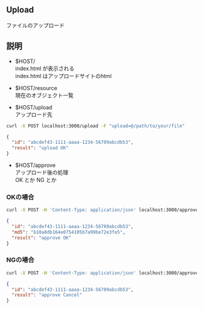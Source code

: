 Upload
---

ファイルのアップロード  

## 説明  

- $HOST/  
index.html が表示される  
index.html はアップロードサイトのhtml  


- $HOST/resource  
現在のオブジェクト一覧  


- $HOST/upload  
アップロード先  
```sh
curl -X POST localhost:3000/upload -F "upload=@/path/to/your/file"
```

```json
{
  "id": "abcdef43-1111-aaaa-1234-56789abcdb53", 
  "result": "upload OK"
}
```


- $HOST/approve  
アップロード後の処理  
OK とか NG とか  

### OKの場合  
```sh
curl -X POST -H 'Content-Type: application/json' localhost:3000/approve -d '{"approve": "ok", "id": "abcdef43-1111-aaaa-1234-56789abcdb53"}'
```

```json
{
  "id": "abcdef43-1111-aaaa-1234-56789abcdb53", 
  "md5": "b10a8db164e0754105b7a99be72e3fe5", 
  "result": "approve OK"
}
```


### NGの場合  
```sh
curl -X POST -H 'Content-Type: application/json' localhost:3000/approve -d '{"approve": "ng", "id": "abcdef43-1111-aaaa-1234-56789abcdb53"}'
```

```json
{
  "id": "abcdef43-1111-aaaa-1234-56789abcdb53", 
  "result": "approve Cancel"
}
```

